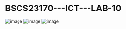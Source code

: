 # BSCS23170---ICT---LAB-10
![image](https://github.com/HAMZA23170/BSCS23170---ICT---LAB-10/assets/149463111/45206c35-9350-4b6b-88dd-f700ea110c39)
![image](https://github.com/HAMZA23170/BSCS23170---ICT---LAB-10/assets/149463111/9e0a8655-ac19-467d-8947-b8b194d7005c)
![image](https://github.com/HAMZA23170/BSCS23170---ICT---LAB-10/assets/149463111/6e1eb809-5d6a-432d-84be-5e7f04d12c65)

